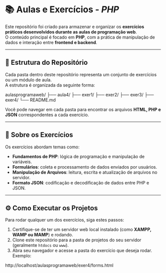 # 📚 Aulas e Exercícios - *PHP*

Este repositório foi criado para armazenar e organizar os **exercícios práticos desenvolvidos durante as aulas de programação web**.  
O conteúdo principal é focado em **PHP**, com a prática de manipulação de dados e interação entre **frontend e backend**.

---

## 📁 Estrutura do Repositório

Cada pasta dentro deste repositório representa um conjunto de exercícios ou um módulo de aula.  
A estrutura é organizada da seguinte forma:

aulasprogramaweb/
├── aula4/
├── exer1/
├── exer2/
├── exer3/
├── exer4/
└── README.md

Você pode navegar em cada pasta para encontrar os arquivos **HTML, PHP e JSON** correspondentes a cada exercício.

---

## 🚀 Sobre os Exercícios

Os exercícios abordam temas como:

- **Fundamentos de PHP**: lógica de programação e manipulação de variáveis.  
- **Formulários**: coleta e processamento de dados enviados por usuários.  
- **Manipulação de Arquivos**: leitura, escrita e atualização de arquivos no servidor.  
- **Formato JSON**: codificação e decodificação de dados entre PHP e JSON.  

---

## ⚙️ Como Executar os Projetos

Para rodar qualquer um dos exercícios, siga estes passos:

1. Certifique-se de ter um servidor web local instalado (como **XAMPP, WAMP ou MAMP**) e rodando.  
2. Clone este repositório para a pasta de projetos do seu servidor (geralmente `htdocs` ou `www`).  
3. Abra seu navegador e acesse a pasta do exercício que deseja rodar. Exemplo:  



http://localhost/aulasprogramaweb/exer4/forms.html
